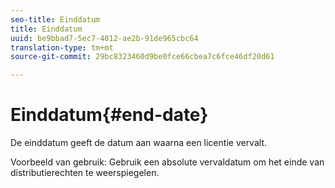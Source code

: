 ```yaml
---
seo-title: Einddatum
title: Einddatum
uuid: be9bbad7-5ec7-4012-ae2b-91de965cbc64
translation-type: tm+mt
source-git-commit: 29bc8323460d9be0fce66cbea7c6fce46df20d61

---
```



# Einddatum{#end-date}

De einddatum geeft de datum aan waarna een licentie vervalt.

Voorbeeld van gebruik: Gebruik een absolute vervaldatum om het einde van distributierechten te weerspiegelen.
